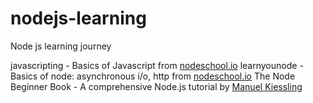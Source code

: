 # nodejs-learning
Node js learning journey

javascripting - Basics of Javascript from [nodeschool.io](http://nodeschool.io)
learnyounode  - Basics of node: asynchronous i/o, http from [nodeschool.io](http://nodeschool.io)
The Node Beginner Book - A comprehensive Node.js tutorial by [Manuel Kiessling](https://leanpub.com/u/manuelkiessling)
